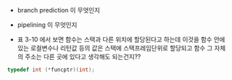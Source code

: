 - branch prediction 이 무엇인지
- pipelining 이 무엇인지

- 표 3-10 에서 보면 함수는 스택과 다른 위치에 할당된다고 하는데
이것을 함수 안에 있는 로컬변수나 리턴값 등의 값은 스택에 스택프레임단위로 할당되고
함수 그 자체의 주소는 다른 곳에 있다고 생각해도 되는건지??

```c
typedef int (*funcptr)(int);
```
